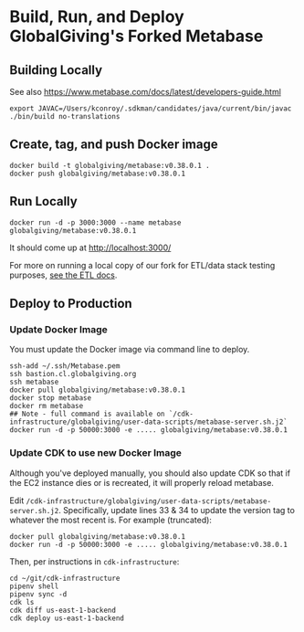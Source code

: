 # Build, Run, and Deploy GlobalGiving's Forked Metabase

## Building Locally

See also https://www.metabase.com/docs/latest/developers-guide.html

    export JAVAC=/Users/kconroy/.sdkman/candidates/java/current/bin/javac
    ./bin/build no-translations

## Create, tag, and push Docker image

    docker build -t globalgiving/metabase:v0.38.0.1 .
    docker push globalgiving/metabase:v0.38.0.1

## Run Locally

    docker run -d -p 3000:3000 --name metabase globalgiving/metabase:v0.38.0.1
    
It should come up at [http://localhost:3000/](http://localhost:3000/)

For more on running a local copy of our fork for ETL/data stack testing purposes, [see the ETL docs](https://github.com/globalgiving/etl#exploring-etled-data-locally-via-metabase).


## Deploy to Production

### Update Docker Image

You must update the Docker image via command line to deploy.

    ssh-add ~/.ssh/Metabase.pem
    ssh bastion.cl.globalgiving.org
    ssh metabase
    docker pull globalgiving/metabase:v0.38.0.1
    docker stop metabase
    docker rm metabase
    ## Note - full command is available on `/cdk-infrastructure/globalgiving/user-data-scripts/metabase-server.sh.j2`
    docker run -d -p 50000:3000 -e ..... globalgiving/metabase:v0.38.0.1

### Update CDK to use new Docker Image

Although you've deployed manually, you should also update CDK so that if the EC2 instance dies or is recreated, it will properly reload metabase. 

Edit `/cdk-infrastructure/globalgiving/user-data-scripts/metabase-server.sh.j2`. Specifically, update lines 33 & 34 to update the version tag to whatever the most recent is. For example (truncated):

    docker pull globalgiving/metabase:v0.38.0.1
    docker run -d -p 50000:3000 -e ..... globalgiving/metabase:v0.38.0.1

Then, per instructions in `cdk-infrastructure`:

    cd ~/git/cdk-infrastructure
    pipenv shell
    pipenv sync -d
    cdk ls
    cdk diff us-east-1-backend
    cdk deploy us-east-1-backend
